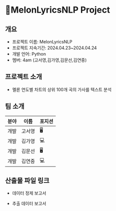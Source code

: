 # 🎵MelonLyricsNLP Project

## 개요
- 프로젝트 이름: MelonLyricsNLP
- 프로젝트 지속기간: 2024.04.23~2024.04.24
- 개발 언어: Python
- 멤버: 4am (고서영,김가영,김문선,김연중)

## 프로젝트 소개
- 멜론 연도별 차트의 상위 100개 곡의 가사를 텍스트 분석

## 팀 소개
| 분야 | 이름 | 포지션 |
| --- | --- | --- |
| 개발 | 고서영 | 🖥️ |
| 개발 | 김가영 | 💻 |
| 개발 | 김문선 | 🖥️ |
| 개발 | 김연중 | 💻 |

## 산출물 파일 링크

  - 데이터 정제 보고서
  
  - 추출 데이터 보고서
